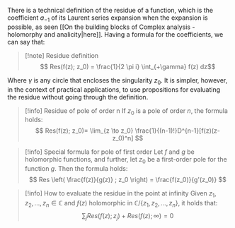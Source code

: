 There is a technical definition of the residue of a function, which is the coefficient $a_{-1}$ of its Laurent series expansion when the expansion is possible, as seen [[On the building blocks of Complex analysis - holomorphy and analicity|here]]. Having a formula for the coefficients, we can say that:

>[!note] Residue definition 
>$$ Res(f(z); z_0) = \frac{1}{2 \pi i} \int_{+\gamma} f(z) dz$$

Where $\gamma$ is any circle that encloses the singularity $z_0$. It is simpler, however, in the context of practical applications, to use propositions for evaluating the residue without going through the definition.

>[!info] Residue of pole of order n
>If $z_0$ is a pole of order $n$, the formula holds:
>$$ Res(f(z); z_0)= \lim_{z \to z_0} \frac{1}{(n-1)!}D^{n-1}[f(z)(z-z_0)^n] $$

 >[!info] Special formula for pole of first order
 >Let $f$ and $g$ be holomorphic functions, and further, let $z_0$ be a first-order pole for the function $g$. Then the formula holds:
>$$ Res \left( \frac{f(z)}{g(z)} ; z_0 \right) = \frac{f(z_0)}{g'(z_0)} $$

>[!info] How to evaluate the residue in the point at infinity
>Given $z_1, z_2, \dots, z_n \in \mathbb{C}$ and $f(z)$ holomorphic in $\mathbb{C} / \{ z_1, z_2, \dots, z_n \}$, it holds that:
$$ \sum_j Res(f(z); z_j) + Res(f(z); \infty) = 0 $$
